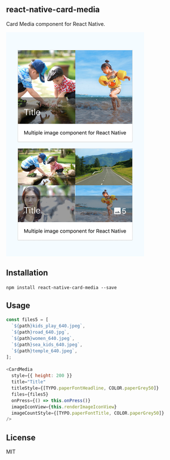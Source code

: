 ## react-native-card-media
Card Media component for React Native.

![screenshot](images/screenshot.png)

## Installation

`npm install react-native-card-media --save`

## Usage
```javascript
const files5 = [
  `${path}kids_play_640.jpeg`,
  `${path}road_640.jpg`,
  `${path}women_640.jpeg`,
  `${path}sea_kids_640.jpeg`,
  `${path}temple_640.jpeg`,
];

<CardMedia
  style={{ height: 200 }}
  title="Title"
  titleStyle={[TYPO.paperFontHeadline, COLOR.paperGrey50]}
  files={files5}
  onPress={() => this.onPress()}
  imageIconView={this.renderImageIconView}
  imageCountStyle={[TYPO.paperFontTitle, COLOR.paperGrey50]}
/>
```

## License
MIT
